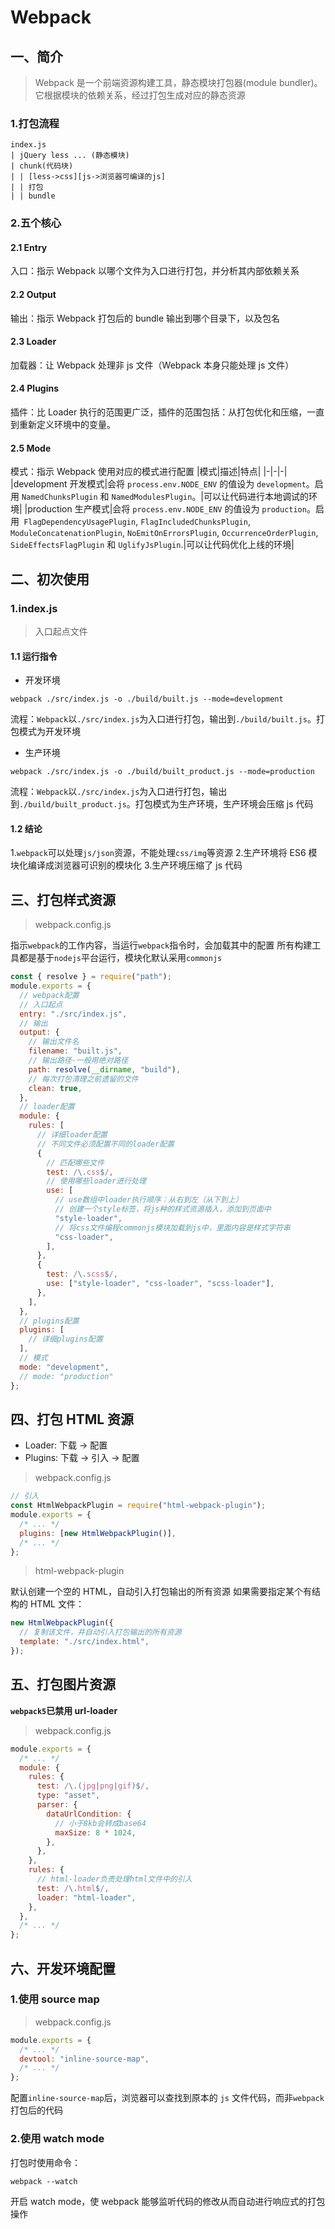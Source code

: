 # Webpack

## 一、简介

> Webpack 是一个前端资源构建工具，静态模块打包器(module bundler)。它根据模块的依赖关系，经过打包生成对应的静态资源

### 1.打包流程

```
index.js
| jQuery less ... (静态模块)
| chunk(代码块)
| | [less->css][js->浏览器可编译的js]
| | 打包
| | bundle
```

### 2.五个核心

#### 2.1 Entry

入口：指示 Webpack 以哪个文件为入口进行打包，并分析其内部依赖关系

#### 2.2 Output

输出：指示 Webpack 打包后的 bundle 输出到哪个目录下，以及包名

#### 2.3 Loader

加载器：让 Webpack 处理非 js 文件（Webpack 本身只能处理 js 文件）

#### 2.4 Plugins

插件：比 Loader 执行的范围更广泛，插件的范围包括：从打包优化和压缩，一直到重新定义环境中的变量。

#### 2.5 Mode

模式：指示 Webpack 使用对应的模式进行配置
|模式|描述|特点|
|-|-|-|
|development 开发模式|会将 `process.env.NODE_ENV` 的值设为 `development`。启用 `NamedChunksPlugin` 和 `NamedModulesPlugin`。|可以让代码进行本地调试的环境|
|production 生产模式|会将 `process.env.NODE_ENV` 的值设为 `production`。启用` FlagDependencyUsagePlugin`, `FlagIncludedChunksPlugin`, `ModuleConcatenationPlugin`, `NoEmitOnErrorsPlugin`, `OccurrenceOrderPlugin`, `SideEffectsFlagPlugin` 和 `UglifyJsPlugin`.|可以让代码优化上线的环境|

## 二、初次使用

### 1.index.js

> 入口起点文件

#### 1.1 运行指令

- 开发环境

```shell
webpack ./src/index.js -o ./build/built.js --mode=development
```

流程：`Webpack`以`./src/index.js`为入口进行打包，输出到`./build/built.js`。打包模式为开发环境

- 生产环境

```shell
webpack ./src/index.js -o ./build/built_product.js --mode=production
```

流程：`Webpack`以`./src/index.js`为入口进行打包，输出到`./build/built_product.js`。打包模式为生产环境，生产环境会压缩 js 代码

#### 1.2 结论

1.`webpack`可以处理`js/json`资源，不能处理`css/img`等资源 2.生产环境将 ES6 模块化编译成浏览器可识别的模块化 3.生产环境压缩了 js 代码

## 三、打包样式资源

> webpack.config.js

指示`webpack`的工作内容，当运行`webpack`指令时，会加载其中的配置
所有构建工具都是基于`nodejs`平台运行，模块化默认采用`commonjs`

```js
const { resolve } = require("path");
module.exports = {
  // webpack配置
  // 入口起点
  entry: "./src/index.js",
  // 输出
  output: {
    // 输出文件名
    filename: "built.js",
    // 输出路径-一般用绝对路径
    path: resolve(__dirname, "build"),
    // 每次打包清理之前遗留的文件
    clean: true,
  },
  // loader配置
  module: {
    rules: [
      // 详细loader配置
      // 不同文件必须配置不同的loader配置
      {
        // 匹配哪些文件
        test: /\.css$/,
        // 使用哪些loader进行处理
        use: [
          // use数组中loader执行顺序：从右到左（从下到上）
          // 创建一个style标签，将js种的样式资源插入，添加到页面中
          "style-loader",
          // 将css文件编程commonjs模块加载到js中，里面内容是样式字符串
          "css-loader",
        ],
      },
      {
        test: /\.scss$/,
        use: ["style-loader", "css-loader", "scss-loader"],
      },
    ],
  },
  // plugins配置
  plugins: [
    // 详细plugins配置
  ],
  // 模式
  mode: "development",
  // mode: "production"
};
```

## 四、打包 HTML 资源

- Loader: 下载 -> 配置
- Plugins: 下载 -> 引入 -> 配置

> webpack.config.js

```js
// 引入
const HtmlWebpackPlugin = require("html-webpack-plugin");
module.exports = {
  /* ... */
  plugins: [new HtmlWebpackPlugin()],
  /* ... */
};
```

> html-webpack-plugin

默认创建一个空的 HTML，自动引入打包输出的所有资源
如果需要指定某个有结构的 HTML 文件：

```js
new HtmlWebpackPlugin({
  // 复制该文件，并自动引入打包输出的所有资源
  template: "./src/index.html",
});
```

## 五、打包图片资源

**`webpack5`已禁用 url-loader**

> webpack.config.js

```js
module.exports = {
  /* ... */
  module: {
    rules: {
      test: /\.(jpg|png|gif)$/,
      type: "asset",
      parser: {
        dataUrlCondition: {
          // 小于8kb会转成base64
          maxSize: 8 * 1024,
        },
      },
    },
    rules: {
      // html-loader负责处理html文件中的引入
      test: /\.html$/,
      loader: "html-loader",
    },
  },
  /* ... */
};
```

## 六、开发环境配置

### 1.使用 source map

> webpack.config.js

```js
module.exports = {
  /* ... */
  devtool: "inline-source-map",
  /* ... */
};
```

配置`inline-source-map`后，浏览器可以查找到原本的 `js` 文件代码，而非`webpack`打包后的代码

### 2.使用 watch mode

打包时使用命令：

```shell
webpack --watch
```

开启 watch mode，使 webpack 能够监听代码的修改从而自动进行响应式的打包操作
